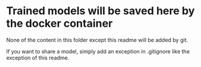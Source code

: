 # Trained models will be saved here by the docker container
None of the content in this folder except this readme will be added by git.

If you want to share a model, simply add an exception in .gitignore like the exception of this readme.

